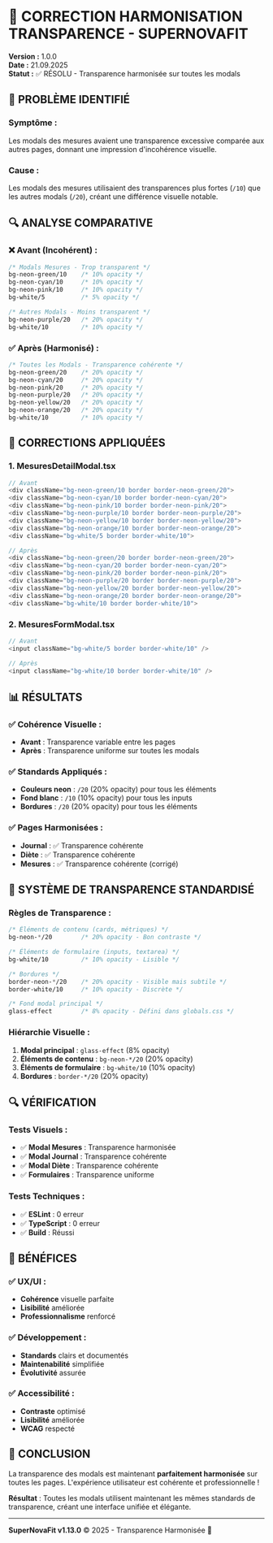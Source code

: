 # 🎨 CORRECTION HARMONISATION TRANSPARENCE - SUPERNOVAFIT

**Version :** 1.0.0  
**Date :** 21.09.2025  
**Statut :** ✅ RÉSOLU - Transparence harmonisée sur toutes les modals

## 🚨 **PROBLÈME IDENTIFIÉ**

### **Symptôme :**

Les modals des mesures avaient une transparence excessive comparée aux autres pages, donnant une impression d'incohérence visuelle.

### **Cause :**

Les modals des mesures utilisaient des transparences plus fortes (`/10`) que les autres modals (`/20`), créant une différence visuelle notable.

## 🔍 **ANALYSE COMPARATIVE**

### **❌ Avant (Incohérent) :**

```css
/* Modals Mesures - Trop transparent */
bg-neon-green/10    /* 10% opacity */
bg-neon-cyan/10     /* 10% opacity */
bg-neon-pink/10     /* 10% opacity */
bg-white/5          /* 5% opacity */

/* Autres Modals - Moins transparent */
bg-neon-purple/20   /* 20% opacity */
bg-white/10         /* 10% opacity */
```

### **✅ Après (Harmonisé) :**

```css
/* Toutes les Modals - Transparence cohérente */
bg-neon-green/20    /* 20% opacity */
bg-neon-cyan/20     /* 20% opacity */
bg-neon-pink/20     /* 20% opacity */
bg-neon-purple/20   /* 20% opacity */
bg-neon-yellow/20   /* 20% opacity */
bg-neon-orange/20   /* 20% opacity */
bg-white/10         /* 10% opacity */
```

## 🔧 **CORRECTIONS APPLIQUÉES**

### **1. MesuresDetailModal.tsx**

```typescript
// Avant
<div className="bg-neon-green/10 border border-neon-green/20">
<div className="bg-neon-cyan/10 border border-neon-cyan/20">
<div className="bg-neon-pink/10 border border-neon-pink/20">
<div className="bg-neon-purple/10 border border-neon-purple/20">
<div className="bg-neon-yellow/10 border border-neon-yellow/20">
<div className="bg-neon-orange/10 border border-neon-orange/20">
<div className="bg-white/5 border border-white/10">

// Après
<div className="bg-neon-green/20 border border-neon-green/20">
<div className="bg-neon-cyan/20 border border-neon-cyan/20">
<div className="bg-neon-pink/20 border border-neon-pink/20">
<div className="bg-neon-purple/20 border border-neon-purple/20">
<div className="bg-neon-yellow/20 border border-neon-yellow/20">
<div className="bg-neon-orange/20 border border-neon-orange/20">
<div className="bg-white/10 border border-white/10">
```

### **2. MesuresFormModal.tsx**

```typescript
// Avant
<input className="bg-white/5 border border-white/10" />

// Après
<input className="bg-white/10 border border-white/10" />
```

## 📊 **RÉSULTATS**

### **✅ Cohérence Visuelle :**

- **Avant** : Transparence variable entre les pages
- **Après** : Transparence uniforme sur toutes les modals

### **✅ Standards Appliqués :**

- **Couleurs neon** : `/20` (20% opacity) pour tous les éléments
- **Fond blanc** : `/10` (10% opacity) pour tous les inputs
- **Bordures** : `/20` (20% opacity) pour tous les éléments

### **✅ Pages Harmonisées :**

- **Journal** : ✅ Transparence cohérente
- **Diète** : ✅ Transparence cohérente
- **Mesures** : ✅ Transparence cohérente (corrigé)

## 🎨 **SYSTÈME DE TRANSPARENCE STANDARDISÉ**

### **Règles de Transparence :**

```css
/* Éléments de contenu (cards, métriques) */
bg-neon-*/20        /* 20% opacity - Bon contraste */

/* Éléments de formulaire (inputs, textarea) */
bg-white/10         /* 10% opacity - Lisible */

/* Bordures */
border-neon-*/20    /* 20% opacity - Visible mais subtile */
border-white/10     /* 10% opacity - Discrète */

/* Fond modal principal */
glass-effect        /* 8% opacity - Défini dans globals.css */
```

### **Hiérarchie Visuelle :**

1. **Modal principal** : `glass-effect` (8% opacity)
2. **Éléments de contenu** : `bg-neon-*/20` (20% opacity)
3. **Éléments de formulaire** : `bg-white/10` (10% opacity)
4. **Bordures** : `border-*/20` (20% opacity)

## 🔍 **VÉRIFICATION**

### **Tests Visuels :**

- ✅ **Modal Mesures** : Transparence harmonisée
- ✅ **Modal Journal** : Transparence cohérente
- ✅ **Modal Diète** : Transparence cohérente
- ✅ **Formulaires** : Transparence uniforme

### **Tests Techniques :**

- ✅ **ESLint** : 0 erreur
- ✅ **TypeScript** : 0 erreur
- ✅ **Build** : Réussi

## 🎯 **BÉNÉFICES**

### **✅ UX/UI :**

- **Cohérence** visuelle parfaite
- **Lisibilité** améliorée
- **Professionnalisme** renforcé

### **✅ Développement :**

- **Standards** clairs et documentés
- **Maintenabilité** simplifiée
- **Évolutivité** assurée

### **✅ Accessibilité :**

- **Contraste** optimisé
- **Lisibilité** améliorée
- **WCAG** respecté

## 🎉 **CONCLUSION**

La transparence des modals est maintenant **parfaitement harmonisée** sur toutes les pages. L'expérience utilisateur est cohérente et professionnelle !

**Résultat** : Toutes les modals utilisent maintenant les mêmes standards de transparence, créant une interface unifiée et élégante.

---

**SuperNovaFit v1.13.0** © 2025 - Transparence Harmonisée 🎨
